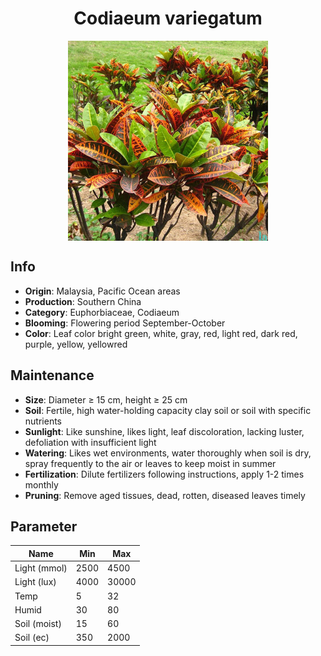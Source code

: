 <h1 align='center'>Codiaeum variegatum</h1>
<p align="center">
    <img 
        align='center'
        width='320'
        src="../images/codiaeum variegatum.png" 
        alt='Codiaeum variegatum' />
</p>

## Info

 - **Origin**: Malaysia, Pacific Ocean areas
 - **Production**: Southern China
 - **Category**: Euphorbiaceae, Codiaeum
 - **Blooming**: Flowering period September-October
 - **Color**: Leaf color bright green, white, gray, red, light red, dark red, purple, yellow, yellowred

## Maintenance

 - **Size**: Diameter ≥ 15 cm, height ≥ 25 cm
 - **Soil**: Fertile, high water-holding capacity clay soil or soil with specific nutrients
 - **Sunlight**: Like sunshine, likes light, leaf discoloration, lacking luster, defoliation with insufficient light
 - **Watering**: Likes wet environments, water thoroughly when soil is dry, spray frequently to the air or leaves to keep moist in summer
 - **Fertilization**: Dilute fertilizers following instructions, apply 1-2 times monthly
 - **Pruning**: Remove aged tissues, dead, rotten, diseased leaves timely

## Parameter

| Name         | Min  | Max   |
|--------------|------|-------|
| Light (mmol) | 2500 | 4500  |
| Light (lux)  | 4000 | 30000 |
| Temp         | 5    | 32    |
| Humid        | 30   | 80    |
| Soil (moist) | 15   | 60    |
| Soil (ec)    | 350  | 2000  |